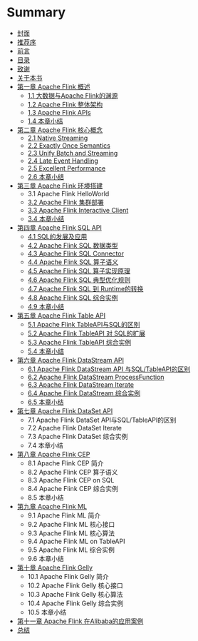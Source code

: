 # Summary

* [封面](README.md)
* [推荐序](chapter1.md)
* [前言](qian-yan.md)
* [目录](mu-lu.md)
* [致谢](zhi-xie.md)
* [关于本书](guan-yu-ben-shu.md)
* [第一章 Apache Flink 概述](di-yi-zhang-apache-flink-gai-shu.md)
  * [1.1 大数据与Apache Flink的渊源](di-yi-zhang-apache-flink-gai-shu/11-da-shu-ju-yu-apache-flink-de-yuan-yuan.md)
  * [1.2 Apache Flink 整体架构](di-yi-zhang-apache-flink-gai-shu/12-apache-flink-zheng-ti-jia-gou.md)
  * [1.3 Apache Flink APIs ](di-yi-zhang-apache-flink-gai-shu/13-apache-flink-apis.md)
  * [1.4 本章小结](di-yi-zhang-apache-flink-gai-shu/14-ben-zhang-xiao-jie.md)
* [第二章 Apache Flink 核心概念](di-er-zhang-apache-flink-he-xin-gai-nian.md)
  * [2.1 Native Streaming](di-er-zhang-apache-flink-he-xin-gai-nian/21-native-streaming.md)
  * [2.2 Exactly Once Semantics](di-er-zhang-apache-flink-he-xin-gai-nian/22-exactly-once-semantics.md)
  * [2.3 Unify Batch and Streaming](di-er-zhang-apache-flink-he-xin-gai-nian/23-unify-batch-and-streaming.md)
  * [2.4 Late Event Handling](di-er-zhang-apache-flink-he-xin-gai-nian/24-late-event-handling.md)
  * [2.5 Excellent Performance](di-er-zhang-apache-flink-he-xin-gai-nian/25-excellent-performance.md)
  * [2.6 本章小结](di-er-zhang-apache-flink-he-xin-gai-nian/26-ben-zhang-xiao-jie.md)
* [第三章 Apache Flink 环境搭建](di-san-zhang-apache-flink-huan-jing-da-jian.md)
  * 3.1 Apache Flink HelloWorld
  * [3.2 Apache Flink 集群部署](di-san-zhang-apache-flink-huan-jing-da-jian/32-apache-flink-ji-qun-bu-shu.md)
  * [3.3 Apache Flink Interactive Client](di-san-zhang-apache-flink-huan-jing-da-jian/33-apache-flink-interactive-client.md)
  * [3.4 本章小结](di-san-zhang-apache-flink-huan-jing-da-jian/34-ben-zhang-xiao-jie.md)
* [第四章 Apache Flink SQL API](di-si-zhang-apache-flink-sql-api.md)
  * [4.1 SQL的发展及应用](di-si-zhang-apache-flink-sql-api/41-sqlde-fa-zhan-ji-ying-yong.md)
  * [4.2 Apache Flink SQL 数据类型](di-si-zhang-apache-flink-sql-api/42-apache-flink-sql-shu-ju-lei-xing.md)
  * [4.3 Apache Flink SQL Connector](di-si-zhang-apache-flink-sql-api/43-apache-flink-sql-connector.md)
  * [4.4 Apache Flink SQL 算子语义](di-si-zhang-apache-flink-sql-api/44-apache-flink-sql-suan-zi-yu-yi.md)
  * [4.5 Apache Flink SQL 算子实现原理](di-si-zhang-apache-flink-sql-api/45-apache-flink-sql-suan-zi-shi-xian-yuan-li.md)
  * [4.6 Apache Flink SQL 典型优化规则](di-si-zhang-apache-flink-sql-api/46-apache-flink-sql-dian-xing-you-hua-gui-ze.md)
  * [4.7 Apache Flink SQL 到 Runtime的转换](di-si-zhang-apache-flink-sql-api/47-apache-flink-sql-dao-runtime-de-zhuan-huan.md)
  * [4.8 Apache Flink SQL 综合实例](di-si-zhang-apache-flink-sql-api/48-apache-flink-sql-zong-he-shi-li.md)
  * [4.9 本章小结](di-si-zhang-apache-flink-sql-api/49-ben-zhang-xiao-jie.md)
* [第五章 Apache Flink Table API](di-wu-zhang-apache-flink-table-api.md)
  * [5.1 Apache Flink TableAPI与SQL的区别](di-wu-zhang-apache-flink-table-api/51-apache-flink-tableapiyu-sql-de-qu-bie.md)
  * [5.2 Apache Flink TableAPI 对 SQL的扩展](di-wu-zhang-apache-flink-table-api/52-apache-flink-tableapi-dui-sql-de-kuo-zhan.md)
  * [5.3 Apache Flink TableAPI 综合实例](di-wu-zhang-apache-flink-table-api/53-apache-flink-tableapi-zong-he-shi-li.md)
  * [5.4 本章小结](di-wu-zhang-apache-flink-table-api/54-ben-zhang-xiao-jie.md)
* [第六章 Apache Flink DataStream API](di-liu-zhang-apache-flink-datastream-api.md)
  * [6.1 Apache Flink DataStream API 与SQL/TableAPI的区别](di-liu-zhang-apache-flink-datastream-api/61-apache-flink-datastream-api-yu-sql-tableapi-de-qu-bie.md)
  * [6.2 Apache Flink DataStream ProcessFunction](di-liu-zhang-apache-flink-datastream-api/62-apache-flink-datastream-processfunction.md)
  * [6.3 Apache Flink DataStream Iterate](di-liu-zhang-apache-flink-datastream-api/63-apache-flink-datastream-iterate.md)
  * [6.4 Apache Flink DataStream 综合实例](di-liu-zhang-apache-flink-datastream-api/64-apache-flink-datastream-zong-he-shi-li.md)
  * [6.5 本章小结](di-liu-zhang-apache-flink-datastream-api/65-ben-zhang-xiao-jie.md)
* [第七章 Apache Flink DataSet API](di-qi-zhang-apache-flink-dataset-api.md)
  * 7.1 Apache Flink DataSet API与SQL/TableAPI的区别
  * 7.2 Apache Flink DataSet Iterate
  * 7.3 Apache Flink DataSet 综合实例
  * 7.4 本章小结
* [第八章 Apache Flink CEP](di-bazhang-apache-flink-cep.md)
  * 8.1 Apache Flink CEP 简介
  * 8.2 Apache Flink CEP 算子语义
  * 8.3 Apache Flink CEP on SQL
  * 8.4 Apache Flink CEP 综合实例
  * 8.5 本章小结
* [第九章 Apache Flink ML](di-bazhang-apache-flink-ml.md)
  * 9.1 Apache Flink ML 简介
  * 9.2 Apache Flink ML 核心接口
  * 9.3 Apache Flink ML 核心算法
  * 9.4 Apache Flink ML on TableAPI
  * 9.5 Apache Flink ML 综合实例
  * 9.6 本章小结
* [第十章 Apache Flink Gelly](di-shi-zhang-apacheflink-gelly.md)
  * 10.1 Apache Flink Gelly 简介
  * 10.2 Apache Flink Gelly 核心接口
  * 10.3 Apache Flink Gelly 核心算法
  * 10.4 Apache Flink Gelly 综合实例
  * 10.5 本章小结
* [第十一章 Apache Flink 在Alibaba的应用案例](di-shi-yi-zhang-apache-flink-zai-alibaba-de-ying-yong-an-li.md)
* [总结](zong-jie.md)

